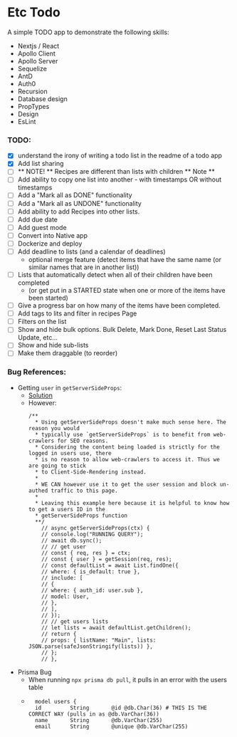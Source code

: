 # Etc Todo

A simple TODO app to demonstrate the following skills:

- Nextjs / React
- Apollo Client
- Apollo Server
- Sequelize
- AntD
- Auth0
- Recursion
- Database design
- PropTypes
- Design
- EsLint

### TODO:

- [x] understand the irony of writing a todo list in the readme of a todo app
- [x] Add list sharing
- [ ] ** NOTE! ** Recipes are different than lists with children ** Note **
- [ ] Add ability to copy one list into another - with timestamps OR without timestamps
- [ ] Add a "Mark all as DONE" functionality
- [ ] Add a "Mark all as UNDONE" functionality
- [ ] Add ability to add Recipes into other lists.
- [ ] Add due date
- [ ] Add guest mode
- [ ] Convert into Native app
- [ ] Dockerize and deploy
- [ ] Add deadline to lists (and a calendar of deadlines)
  - optional merge feature (detect items that have the same name (or similar names that are in another list))
- [ ] Lists that automatically detect when all of their children have been completed
  - (or get put in a STARTED state when one or more of the items have been started)
- [ ] Give a progress bar on how many of the items have been completed.
- [ ] Add tags to lits and filter in recipes Page
- [ ] Filters on the list
- [ ] Show and hide bulk options. Bulk Delete, Mark Done, Reset Last Status Update, etc...
- [ ] Show and hide sub-lists
- [ ] Make them draggable (to reorder)

### Bug References:

- Getting `user` in `getServerSideProps`:
  - [Solution](https://github.com/auth0/nextjs-auth0/issues/368#issuecomment-820787744)
  - However:
    ```
    /**
      * Using getServerSideProps doesn't make much sense here. The reason you would
      * typically use `getServerSideProps` is to benefit from web-crawlers for SEO reasons.
      * Considering the content being loaded is strictly for the logged in users use, there
      * is no reason to allow web-crawlers to access it. Thus we are going to stick
      * to Client-Side-Rendering instead.
      *
      * WE CAN however use it to get the user session and block un-authed traffic to this page.
      *
      * Leaving this example here because it is helpful to know how to get a users ID in the
      * getServerSideProps function
      **/
        // async getServerSideProps(ctx) {
        // console.log("RUNNING QUERY");
        // await db.sync();
        // // get user
        // const { req, res } = ctx;
        // const { user } = getSession(req, res);
        // const defaultList = await List.findOne({
        // where: { is_default: true },
        // include: [
        // {
        // where: { auth_id: user.sub },
        // model: User,
        // },
        // ],
        // });
        // // get users lists
        // let lists = await defaultList.getChildren();
        // return {
        // props: { listName: "Main", lists: JSON.parse(safeJsonStringify(lists)) },
        // };
        // },
    ```
- Prisma Bug
  - When running `npx prisma db pull`, it pulls in an error with the users table
  - ```
      model users {
      id         String       @id @db.Char(36) # THIS IS THE CORRECT WAY (pulls in as @db.VarChar(36))
      name       String       @db.VarChar(255)
      email      String       @unique @db.VarChar(255)
    ```
